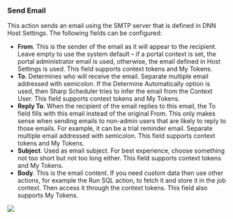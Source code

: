 ### Send Email

This action sends an email using the SMTP server that is defined in DNN Host Settings. The following fields can be configured:

* **From**. This is the sender of the email as it will appear to the recipient. Leave empty to use the system default – if a portal context is set, the portal administrator email is used, otherwise, the email defined in Host Settings is used. This field supports context tokens and My Tokens.
* **To**. Determines who will receive the email. Separate multiple email addressed with semicolon. If the Determine Automatically option is used, then Sharp Scheduler tries to infer the email from the Context User. This field supports context tokens and My Tokens.
* **Reply To**. When the recipient of the email replies to this email, the To field fills with this email instead of the original From. This only makes sense when sending emails to non-admin users that are likely to reply to those emails. For example, it can be a trial reminder email. Separate multiple email addressed with semicolon. This field supports context tokens and My Tokens.
* **Subject**. Used as email subject. For best experience, choose something not too short but not too long either. This field supports context tokens and My Tokens.
* **Body**. This is the email content. If you need custom data then use other actions, for example the Run SQL action, to fetch it and store it in the job context. Then access it through the context tokens. This field also supports My Tokens.

![](http://static.dnnsharp.com/documentation/send_email.png)

